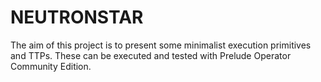 # NEUTRONSTAR

The aim of this project is to present some minimalist execution primitives and TTPs. These can be executed and tested with Prelude Operator Community Edition.


